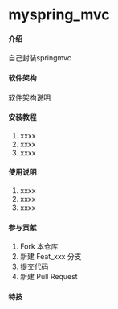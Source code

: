# myspring_mvc

#### 介绍
自己封装springmvc

#### 软件架构
软件架构说明


#### 安装教程

1.  xxxx
2.  xxxx
3.  xxxx
  
#### 使用说明

1.  xxxx
2.  xxxx
3.  xxxx

#### 参与贡献

1.  Fork 本仓库
2.  新建 Feat_xxx 分支
3.  提交代码
4.  新建 Pull Request


#### 特技
